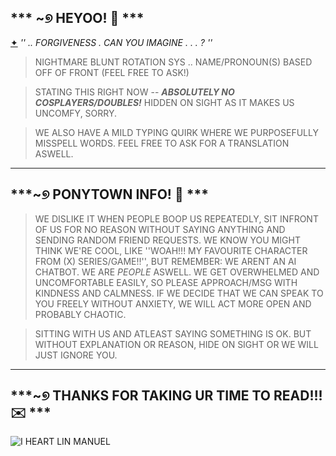 ## *** ~୭ HEYOO! 📖 ***

[✦](https://www.youtube.com/watch?v=bMAoOGnw9qQ) *'' .. FORGIVENESS . CAN YOU IMAGINE . . . ? ''*

> NIGHTMARE BLUNT ROTATION SYS .. NAME/PRONOUN(S) BASED OFF OF FRONT (FEEL FREE TO ASK!)

> STATING THIS RIGHT NOW -- ***ABSOLUTELY NO COSPLAYERS/DOUBLES!*** HIDDEN ON SIGHT AS IT MAKES US UNCOMFY, SORRY.

> WE ALSO HAVE A MILD TYPING QUIRK WHERE WE PURPOSEFULLY MISSPELL WORDS. FEEL FREE TO ASK FOR A TRANSLATION ASWELL.

---
## ***~୭ PONYTOWN INFO! 📄 ***
> WE DISLIKE IT WHEN PEOPLE BOOP US REPEATEDLY, SIT INFRONT OF US FOR NO REASON WITHOUT SAYING ANYTHING AND SENDING RANDOM FRIEND REQUESTS. WE KNOW YOU MIGHT THINK WE'RE COOL, LIKE ''WOAH!!! MY FAVOURITE CHARACTER FROM (X) SERIES/GAME!!'', BUT REMEMBER: WE ARENT AN AI CHATBOT. WE ARE *PEOPLE* ASWELL. WE GET OVERWHELMED AND UNCOMFORTABLE EASILY, SO PLEASE APPROACH/MSG WITH KINDNESS AND CALMNESS. IF WE DECIDE THAT WE CAN SPEAK TO YOU FREELY WITHOUT ANXIETY, WE WILL ACT MORE OPEN AND PROBABLY CHAOTIC.

> SITTING WITH US AND ATLEAST SAYING SOMETHING IS OK. BUT WITHOUT EXPLANATION OR REASON, HIDE ON SIGHT OR WE WILL JUST IGNORE YOU.

---
## ***~୭ THANKS FOR TAKING UR TIME TO READ!!! ✉️ ***

![I HEART LIN MANUEL](https://cdn.discordapp.com/attachments/1096897171888021578/1241960348387639357/IMG_0287.jpg?ex=664c1935&is=664ac7b5&hm=7feccf942896a90fb3a017a1fe5c95bac375f5123fa86149f9683a2d52b6a828&)

